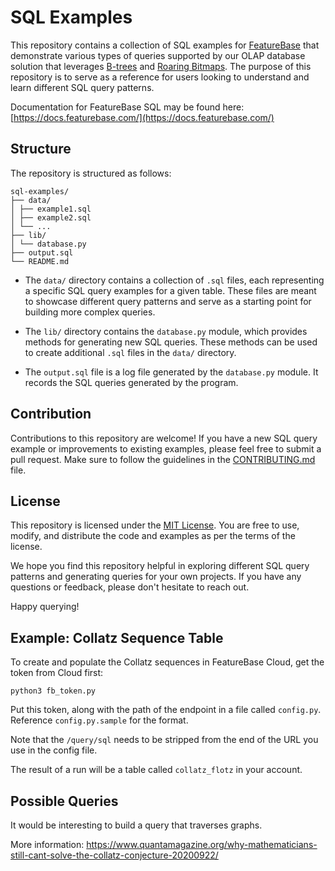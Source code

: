 # SQL Examples

This repository contains a collection of SQL examples for [FeatureBase](https://featurebase.com/) that demonstrate various types of queries supported by our OLAP database solution that leverages [B-trees](https://en.wikipedia.org/wiki/B-tree) and [Roaring Bitmaps](https://roaringbitmap.org/). The purpose of this repository is to serve as a reference for users looking to understand and learn different SQL query patterns.

Documentation for FeatureBase SQL may be found here: [https://docs.featurebase.com/](https://docs.featurebase.com/)

## Structure

The repository is structured as follows:

```
sql-examples/
├── data/
│ ├── example1.sql
│ ├── example2.sql
│ └── ...
├── lib/
│ └── database.py
├── output.sql
└── README.md
```

- The `data/` directory contains a collection of `.sql` files, each representing a specific SQL query examples for a given table. These files are meant to showcase different query patterns and serve as a starting point for building more complex queries.

- The `lib/` directory contains the `database.py` module, which provides methods for generating new SQL queries. These methods can be used to create additional `.sql` files in the `data/` directory.

- The `output.sql` file is a log file generated by the `database.py` module. It records the SQL queries generated by the program.

## Contribution

Contributions to this repository are welcome! If you have a new SQL query example or improvements to existing examples, please feel free to submit a pull request. Make sure to follow the guidelines in the [CONTRIBUTING.md](CONTRIBUTING.md) file.

## License

This repository is licensed under the [MIT License](LICENSE). You are free to use, modify, and distribute the code and examples as per the terms of the license.

We hope you find this repository helpful in exploring different SQL query patterns and generating queries for your own projects. If you have any questions or feedback, please don't hesitate to reach out.

Happy querying!

## Example: Collatz Sequence Table
To create and populate the Collatz sequences in FeatureBase Cloud, get the token from Cloud first:

```
python3 fb_token.py
```

Put this token, along with the path of the endpoint in a file called `config.py`. Reference `config.py.sample` for the format.

Note that the `/query/sql` needs to be stripped from the end of the URL you use in the config file.

The result of a run will be a table called `collatz_flotz` in your account.

## Possible Queries
It would be interesting to build a query that traverses graphs.

More information: https://www.quantamagazine.org/why-mathematicians-still-cant-solve-the-collatz-conjecture-20200922/
